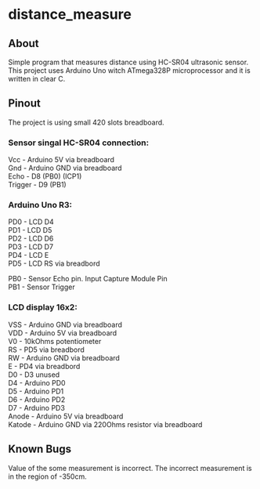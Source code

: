 # distance_measure
## About
Simple program that measures distance using HC-SR04 ultrasonic sensor. This project uses Arduino Uno witch ATmega328P microprocessor and it is written in clear C.

## Pinout

The project is using small 420 slots breadboard.

### Sensor singal HC-SR04 connection:
Vcc - Arduino 5V via breadboard <br />
Gnd - Arduino GND via breadboard <br />
Echo - D8 (PB0) (ICP1) <br />
Trigger - D9 (PB1) <br />

### Arduino Uno R3:
PD0 - LCD D4 <br />
PD1 - LCD D5 <br />
PD2 - LCD D6 <br />
PD3 - LCD D7 <br />
PD4 - LCD E <br />
PD5 - LCD RS via breadbord <br />

PB0 - Sensor Echo pin. Input Capture Module Pin <br />
PB1  - Sensor Trigger <br />

### LCD display 16x2:

VSS - Arduino GND via breadboard <br />
VDD - Arduino 5V via breadboard <br />
V0 - 10kOhms potentiometer <br />
RS - PD5 via breadbord <br />
RW - Arduino GND via breadboard <br />
E - PD4 via breadbord <br />
D0 - D3 unused <br />
D4 - Arduino PD0 <br />
D5 - Arduino PD1 <br />
D6 - Arduino PD2 <br />
D7 - Arduino PD3 <br />
Anode - Arduino 5V via breadboard <br />
Katode - Arduino GND via 220Ohms resistor via breadboard <br />


## Known Bugs
Value of the some measurement is incorrect. The incorrect measurement is in the region of -350cm. 
